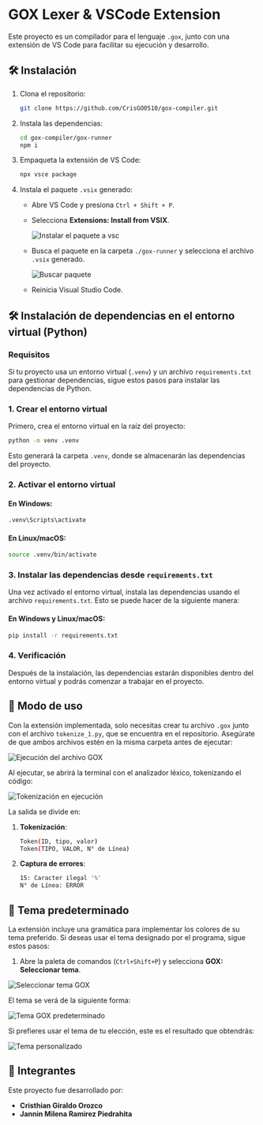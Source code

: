 
# GOX Lexer & VSCode Extension

Este proyecto es un compilador para el lenguaje `.gox`, junto con una extensión de VS Code para facilitar su ejecución y desarrollo.

## 🛠️ Instalación

1. Clona el repositorio:
   ```sh
   git clone https://github.com/CrisGO0510/gox-compiler.git
   ```

2. Instala las dependencias:
   ```sh
   cd gox-compiler/gox-runner
   npm i
   ```

3. Empaqueta la extensión de VS Code:
   ```sh
   npx vsce package
   ```

4. Instala el paquete `.vsix` generado:
    - Abre VS Code y presiona `Ctrl + Shift + P`.      
    - Selecciona **Extensions: Install from VSIX**.

      ![Instalar el paquete a vsc](/images/install-VSIX.png)

    - Busca el paquete en la carpeta `./gox-runner` y selecciona el archivo `.vsix` generado.
    
      ![Buscar paquete](/images/search-VSIX.png)

    - Reinicia Visual Studio Code.


## 🛠️ Instalación de dependencias en el entorno virtual (Python)

### Requisitos

Si tu proyecto usa un entorno virtual (`.venv`) y un archivo `requirements.txt` para gestionar dependencias, sigue estos pasos para instalar las dependencias de Python.

### 1. Crear el entorno virtual

Primero, crea el entorno virtual en la raíz del proyecto:

```sh
python -m venv .venv
```

Esto generará la carpeta `.venv`, donde se almacenarán las dependencias del proyecto.

### 2. Activar el entorno virtual

#### En Windows:

```sh
.venv\Scripts\activate
```

#### En Linux/macOS:

```sh
source .venv/bin/activate
```

### 3. Instalar las dependencias desde `requirements.txt`

Una vez activado el entorno virtual, instala las dependencias usando el archivo `requirements.txt`. Esto se puede hacer de la siguiente manera:

#### En Windows y Linux/macOS:

```sh
pip install -r requirements.txt
```

### 4. Verificación

Después de la instalación, las dependencias estarán disponibles dentro del entorno virtual y podrás comenzar a trabajar en el proyecto.


## 🚀 Modo de uso

Con la extensión implementada, solo necesitas crear tu archivo `.gox` junto con el archivo `tokenize_1.py`, que se encuentra en el repositorio. Asegúrate de que ambos archivos estén en la misma carpeta antes de ejecutar:

![Ejecución del archivo GOX](/images/run-gox-file.png)

Al ejecutar, se abrirá la terminal con el analizador léxico, tokenizando el código:

![Tokenización en ejecución](/images/example-tokenize.png)

La salida se divide en:

1. **Tokenización**:
    ```sh
    Token(ID, tipo, valor)
    Token(TIPO, VALOR, N° de Línea)
    ```

2. **Captura de errores**:
    ```sh
    15: Caracter ilegal '%'
    N° de Línea: ERROR
    ```

## 🎨 Tema predeterminado

La extensión incluye una gramática para implementar los colores de su tema preferido. Si deseas usar el tema designado por el programa, sigue estos pasos:

1. Abre la paleta de comandos (`Ctrl+Shift+P`) y selecciona **GOX: Seleccionar tema**.

![Seleccionar tema GOX](/images/select-theme.png)

El tema se verá de la siguiente forma:

![Tema GOX predeterminado](/images/example-theme.png)

Si prefieres usar el tema de tu elección, este es el resultado que obtendrás:

![Tema personalizado](/images/example-theme2.png)


## 👥 Integrantes

Este proyecto fue desarrollado por:

- **Cristhian Giraldo Orozco**
- **Jannin Milena Ramirez Piedrahita**